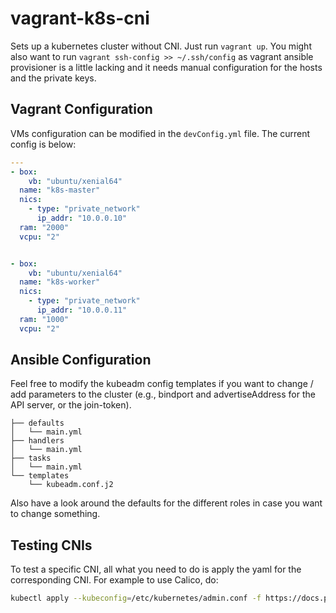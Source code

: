 # vagrant-k8s-cni

Sets up a kubernetes cluster without CNI. Just run `vagrant up`. You might also want to run `vagrant ssh-config >> ~/.ssh/config` as vagrant ansible provisioner is a little lacking and it needs manual configuration for the hosts and the private keys.

## Vagrant Configuration

VMs configuration can be modified in the `devConfig.yml` file. The current config is below:

```yaml
---
- box:
    vb: "ubuntu/xenial64"
  name: "k8s-master"
  nics:
    - type: "private_network"
      ip_addr: "10.0.0.10"
  ram: "2000"
  vcpu: "2"


- box:
    vb: "ubuntu/xenial64"
  name: "k8s-worker"
  nics:
    - type: "private_network"
      ip_addr: "10.0.0.11"
  ram: "1000"
  vcpu: "2"
```

## Ansible Configuration

Feel free to modify the kubeadm config templates if you want to change / add parameters to the cluster (e.g., bindport and advertiseAddress for the API server, or the join-token).

```
├── defaults
│   └── main.yml
├── handlers
│   └── main.yml
├── tasks
│   └── main.yml
└── templates
    └── kubeadm.conf.j2
```

Also have a look around the defaults for the different roles in case you want to change something.

## Testing CNIs

To test a specific CNI, all what you need to do is apply the yaml for the corresponding CNI. For example to use Calico, do:

```bash
kubectl apply --kubeconfig=/etc/kubernetes/admin.conf -f https://docs.projectcalico.org/v3.6/getting-started/kubernetes/installation/hosted/kubernetes-datastore/calico-networking/1.7/calico.yaml"
```